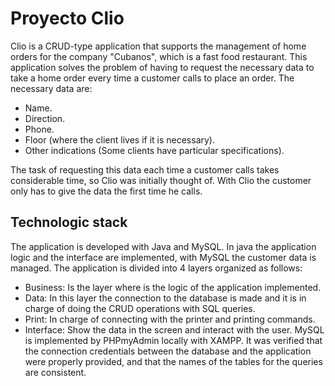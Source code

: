 # Proyecto Clio
Clio is a CRUD-type application that supports the management of home orders for the company "Cubanos", which is a fast food restaurant.
This application solves the problem of having to request the necessary data to take a home order every time a customer calls to place an order. The necessary data are: 
- Name.
- Direction.
- Phone.
- Floor (where the client lives if it is necessary).
- Other indications (Some clients have particular specifications). 

The task of requesting this data each time a customer calls takes considerable time, so Clio was initially thought of. With Clio the customer only has to give the data the first time he calls.

## Technologic stack 
The application is developed with Java and MySQL. In java the application logic and the interface are implemented, with MySQL the customer data is managed. The application is divided into 4 layers organized as follows: 
- Business: Is the layer where is the logic of the application implemented.
- Data: In this layer the connection to the database is made and it is in charge of doing the CRUD operations with SQL queries.
- Print: In charge of connecting with the printer and printing commands.
- Interface: Show the data in the screen and interact with the user.
MySQL is implemented by PHPmyAdmin locally with XAMPP. It was verified that the connection credentials between the database and the application were properly provided, and that the names of the tables for the queries are consistent. 
